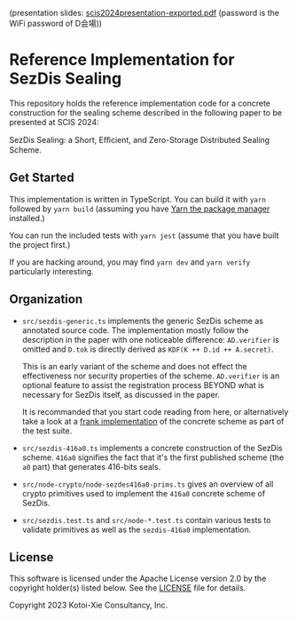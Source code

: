 (presentation slides: [scis2024presentation-exported.pdf](./scis2024presentation-exported.pdf) (password is the WiFi password of D会場))

# Reference Implementation for SezDis Sealing

This repository holds the reference implementation code for
a concrete construction for the sealing scheme described in the
following paper to be presented at SCIS 2024:

SezDis Sealing: a Short, Eﬀicient, and Zero-Storage Distributed Sealing Scheme.

## Get Started

This implementation is written in TypeScript.
You can build it with `yarn` followed by `yarn build`
(assuming you have [Yarn the package manager](https://yarnpkg.com) installed.)

You can run the included tests with `yarn jest`
(assume that you have built the project first.)

If you are hacking around, you may find `yarn dev` and `yarn verify`
particularly interesting.

## Organization

- `src/sezdis-generic.ts` implements the generic SezDis scheme
  as annotated source code. The implementation mostly
  follow the description in the paper with one noticeable difference:
  `AD.verifier` is omitted and `D.tok` is directly derived as
  `KDF(K ++ D.id ++ A.secret)`.

  This is an early variant of the scheme and does not effect the
  effectiveness nor security properties of the scheme. `AD.verifier`
  is an optional feature to assist the registration process
  BEYOND what is necessary for SezDis itself, as discussed in the paper.

  It is recommanded that you start code reading from here,
  or alternatively take a look at a
  [frank implementation](https://github.com/kxcdev/sezdis-refimpl/blob/108e67d38e79eec3d091029c59640bb4226d6ef4/src/sezdis.test.ts#L130-L222)
  of the concrete scheme as part of the test suite.

- `src/sezdis-416a0.ts` implements a concrete construction of the
  SezDis scheme. `416a0` signifies the fact that it's the first
  published scheme (the `a0` part) that generates 416-bits seals.

- `src/node-crypto/node-sezdes416a0-prims.ts` gives an overview of
  all crypto primitives used to implement the `416a0` concrete scheme
  of SezDis.

- `src/sezdis.test.ts` and `src/node-*.test.ts` contain various tests
 to validate primitives as well as the `sezdis-416a0` implementation.

## License

This software is licensed under the Apache License version 2.0
by the copyright holder(s) listed below. See the [LICENSE](LICENSE) file for details.

Copyright 2023 Kotoi-Xie Consultancy, Inc.
